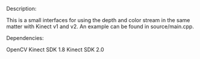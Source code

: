 Description:

This is a small interfaces for using the depth and color stream in the same matter with Kinect v1 and v2. 
An example can be found in source/main.cpp. 

Dependencies: 

OpenCV 
Kinect SDK 1.8 
Kinect SDK 2.0  
